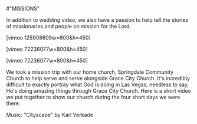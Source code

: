 #"MISSIONS"

In addition to wedding video, we also have a passion to help tell the stories of missionaries and people on mission for the Lord.

[vimeo 125908609w=800&amp;h=450]

[vimeo 72236077w=800&amp;h=450]

[vimeo 72236077w=800&amp;h=450]

We took a mission trip with our home church, Springdale Community Church to help serve and serve alongside Grace City Church. It's incredibly difficult to exactly portray what God is doing in Las Vegas, needless to say, He's doing amazing things through Grace City Church. Here is a short video we put together to show our church during the four short days we were there.

Music: "Cityscape" by Karl Verkade